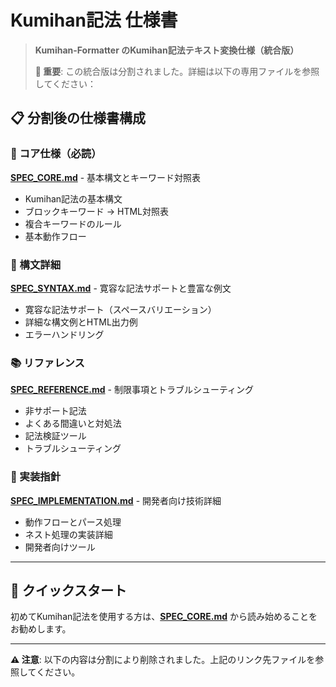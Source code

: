 # Kumihan記法 仕様書

> **Kumihan-Formatter のKumihan記法テキスト変換仕様（統合版）**
> 
> **📢 重要**: この統合版は分割されました。詳細は以下の専用ファイルを参照してください：

## 📋 分割後の仕様書構成

### 🎯 コア仕様（必読）
**[SPEC_CORE.md](docs/spec/SPEC_CORE.md)** - 基本構文とキーワード対照表
- Kumihan記法の基本構文
- ブロックキーワード → HTML対照表  
- 複合キーワードのルール
- 基本動作フロー

### 📝 構文詳細
**[SPEC_SYNTAX.md](docs/spec/SPEC_SYNTAX.md)** - 寛容な記法サポートと豊富な例文
- 寛容な記法サポート（スペースバリエーション）
- 詳細な構文例とHTML出力例
- エラーハンドリング

### 📚 リファレンス
**[SPEC_REFERENCE.md](docs/spec/SPEC_REFERENCE.md)** - 制限事項とトラブルシューティング
- 非サポート記法
- よくある間違いと対処法
- 記法検証ツール
- トラブルシューティング

### 🔧 実装指針
**[SPEC_IMPLEMENTATION.md](docs/spec/SPEC_IMPLEMENTATION.md)** - 開発者向け技術詳細
- 動作フローとパース処理
- ネスト処理の実装詳細
- 開発者向けツール

---

## 🚀 クイックスタート

初めてKumihan記法を使用する方は、**[SPEC_CORE.md](docs/spec/SPEC_CORE.md)** から読み始めることをお勧めします。

---

**⚠️ 注意**: 以下の内容は分割により削除されました。上記のリンク先ファイルを参照してください。